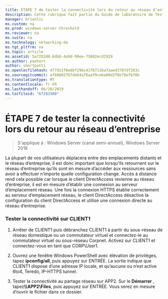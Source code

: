 ```yaml
---
title: ÉTAPE 7 de tester la connectivité lors du retour au réseau d’entreprise
description: Cette rubrique fait partie du Guide de laboratoire de Test - décrire de DirectAccess dans un Cluster avec équilibrage de charge réseau Windows pour Windows Server 2016
manager: brianlic
ms.custom: na
ms.prod: windows-server-threshold
ms.reviewer: na
ms.suite: na
ms.technology: networking-da
ms.tgt_pltfrm: na
ms.topic: article
ms.assetid: 5a7252d0-6db8-4a9d-98ee-75082ecd2929
ms.author: pashort
author: shortpatti
ms.openlocfilehash: 477d11f0e6bf296c41fb7116a7aae43787df263c
ms.sourcegitcommit: afb0602767de64a76aaf9ce6a60d2f0e78efb78b
ms.translationtype: MT
ms.contentlocale: fr-FR
ms.lasthandoff: 06/20/2019
ms.locfileid: "67283380"
---
```

# <a name="step-7-test-connectivity-when-returning-to-the-corpnet"></a>ÉTAPE 7 de tester la connectivité lors du retour au réseau d’entreprise

>S'applique à : Windows Server (canal semi-annuel), Windows Server 2016

La plupart de vos utilisateurs déplacera entre des emplacements distants et le réseau d’entreprise, il est donc important que lorsqu’ils retournent sur le réseau d’entreprise qu’ils sont en mesure d’accéder aux ressources sans avoir à effectuer n’importe quelle configuration change. Accès à distance rend cela possible car lorsque le client DirectAccess revienne au réseau d’entreprise, il est en mesure d’établir une connexion au serveur d’emplacement réseau. Une fois la connexion HTTPS établie correctement au serveur d’emplacement réseau, le client DirectAccess désactive la configuration du client DirectAccess et utilise une connexion directe au réseau d’entreprise.  
  
### <a name="test-connectivity-on-client1"></a>Tester la connectivité sur CLIENT1  
  
1. Arrêter de CLIENT1 puis débranchez CLIENT1 à partir du sous-réseau de réseau domestique ou un commutateur virtuel et connectez-le au commutateur virtuel ou sous-réseau Corpnet. Activez sur CLIENT1 et connectez-vous en tant que CORP\User1.  
  
2. Ouvrez une fenêtre Windows PowerShell avec élévation de privilèges, tapez **ipconfig/all**, puis appuyez sur ENTRÉE. La sortie indique que CLIENT1 dispose d’une adresse IP locale, et qu’aucune ou n’est active 6to4, Teredo, IP-HTTPS tunnel.  
  
3. Tester la connectivité au partage réseau sur APP2. Sur le **Démarrer** , tapez<strong>\\\APP2\Files</strong>, puis appuyez sur ENTRÉE. Vous serez en mesure d’ouvrir le fichier dans ce dossier.  
  


